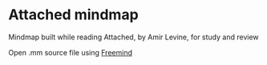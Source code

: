 # Attached mindmap

Mindmap built while reading Attached, by Amir Levine, for study and review

Open .mm source file using [Freemind](http://freemind.sourceforge.net/)